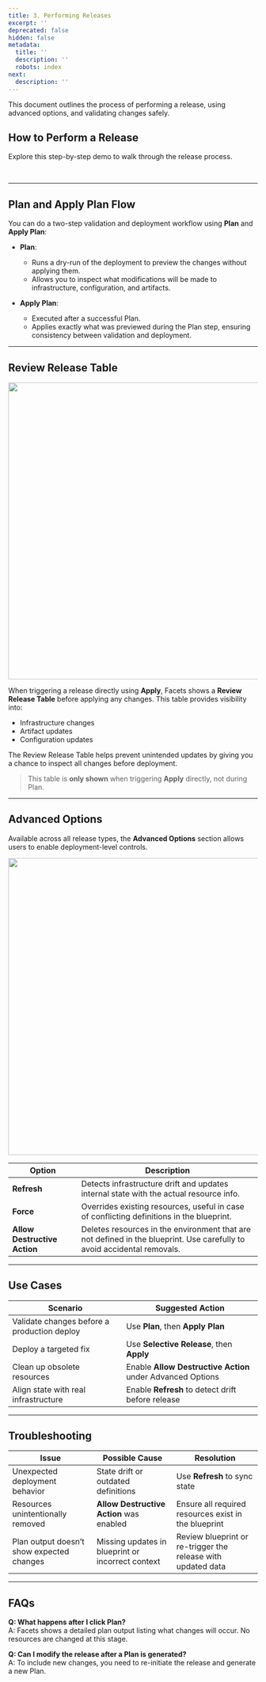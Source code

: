 ```yaml
---
title: 3. Performing Releases
excerpt: ''
deprecated: false
hidden: false
metadata:
  title: ''
  description: ''
  robots: index
next:
  description: ''
---
```

This document outlines the process of performing a release, using advanced options, and validating changes safely.

## How to Perform a Release

Explore this step-by-step demo to walk through the release process.

<Embed url="https://app.storylane.io/9oes8dv7edgz" title="Releases | Jan 8 5:41 PM" favicon="https://assets.storylane.io/apps/prod/124/icons/favicon.ico" image="https://app-pages.storylane.io/company/company_8c4ce947-95e7-4f47-ab9c-89edf23fd0e3/project/project_3f81c38c-9055-45ba-a7bb-3662445f453c/preview.gif" provider="app.storylane.io" href="https://app.storylane.io/9oes8dv7edgz" typeOfEmbed="jsfiddle" html="%3Ciframe%20class%3D%22embedly-embed%22%20src%3D%22%2F%2Fcdn.embedly.com%2Fwidgets%2Fmedia.html%3Fsrc%3Dhttps%253A%252F%252Fapp.storylane.io%252Fdemo%252F9oes8dv7edgz%26display_name%3DStorylane%26url%3Dhttps%253A%252F%252Fapp.storylane.io%252F9oes8dv7edgz%26image%3Dhttps%253A%252F%252Fapp-pages.storylane.io%252Fcompany%252Fcompany_8c4ce947-95e7-4f47-ab9c-89edf23fd0e3%252Fproject%252Fproject_3f81c38c-9055-45ba-a7bb-3662445f453c%252Fpreview.gif%26type%3Dtext%252Fhtml%26schema%3Dstorylane%22%20width%3D%22750%22%20height%3D%22449%22%20scrolling%3D%22no%22%20title%3D%22Storylane%20embed%22%20frameborder%3D%220%22%20allow%3D%22autoplay%3B%20fullscreen%3B%20encrypted-media%3B%20picture-in-picture%3B%22%20allowfullscreen%3D%22true%22%3E%3C%2Fiframe%3E" />

<br />

***

## Plan and Apply Plan Flow

You can do a two-step validation and deployment workflow using **Plan** and **Apply Plan**:

* **Plan**:
  * Runs a dry-run of the deployment to preview the changes without applying them.
  * Allows you to inspect what modifications will be made to infrastructure, configuration, and artifacts.

* **Apply Plan**:
  * Executed after a successful Plan.
  * Applies exactly what was previewed during the Plan step, ensuring consistency between validation and deployment.

***

## Review Release Table

<Image align="center" width="600px" src="https://files.readme.io/5500b6fc0f228f218e9458ff68cbc0e8d994efdbc0848c16628d327c5f38bc38-image.png" />

When triggering a release directly using **Apply**, Facets shows a **Review Release Table** before applying any changes. This table provides visibility into:

* Infrastructure changes
* Artifact updates
* Configuration updates

The Review Release Table helps prevent unintended updates by giving you a chance to inspect all changes before deployment.

> This table is **only shown** when triggering **Apply** directly, not during Plan.

***

## Advanced Options

Available across all release types, the **Advanced Options** section allows users to enable deployment-level controls.

<Image align="center" width="600px" src="https://files.readme.io/6adc900497d5c221c9c4d98c25c16087baac684d51e64f97a2f417892f32d63c-Screenshot_2025-04-08_at_4.01.34_PM.png" />

<br />

| Option                       | Description                                                                                                             |
| ---------------------------- | ----------------------------------------------------------------------------------------------------------------------- |
| **Refresh**                  | Detects infrastructure drift and updates internal state with the actual resource info.                                  |
| **Force**                    | Overrides existing resources, useful in case of conflicting definitions in the blueprint.                               |
| **Allow Destructive Action** | Deletes resources in the environment that are not defined in the blueprint. Use carefully to avoid accidental removals. |

***

## Use Cases

| Scenario                                    | Suggested Action                                           |
| ------------------------------------------- | ---------------------------------------------------------- |
| Validate changes before a production deploy | Use **Plan**, then **Apply Plan**                          |
| Deploy a targeted fix                       | Use **Selective Release**, then **Apply**                  |
| Clean up obsolete resources                 | Enable **Allow Destructive Action** under Advanced Options |
| Align state with real infrastructure        | Enable **Refresh** to detect drift before release          |

***

## Troubleshooting

| Issue                                     | Possible Cause                                    | Resolution                                                   |
| ----------------------------------------- | ------------------------------------------------- | ------------------------------------------------------------ |
| Unexpected deployment behavior            | State drift or outdated definitions               | Use **Refresh** to sync state                                |
| Resources unintentionally removed         | **Allow Destructive Action** was enabled          | Ensure all required resources exist in the blueprint         |
| Plan output doesn’t show expected changes | Missing updates in blueprint or incorrect context | Review blueprint or re-trigger the release with updated data |

***

## FAQs

**Q: What happens after I click Plan?**\
A: Facets shows a detailed plan output listing what changes will occur. No resources are changed at this stage.

**Q: Can I modify the release after a Plan is generated?**\
A: To include new changes, you need to re-initiate the release and generate a new Plan.
